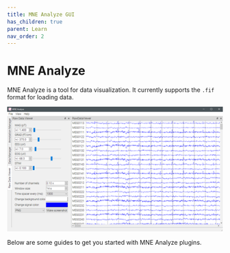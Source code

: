 ```yaml
--- 
title: MNE Analyze GUI
has_children: true
parent: Learn
nav_order: 2
---
```

# MNE Analyze

MNE Analyze is a tool for data visualization. It currently supports the `.fif` format for loading data.

![](../../images/analyze/mne_an_1.png)

Below are some guides to get you started with MNE Analyze plugins.
